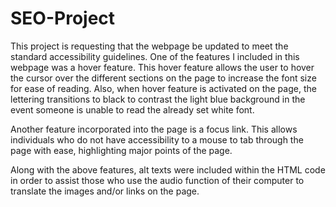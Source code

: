 # SEO-Project
This project is requesting that the webpage be updated to meet the standard accessibility guidelines.  One of the features I included in this webpage was a hover feature.  This hover feature allows the user to hover the cursor over the different sections on the page to increase the font size for ease of reading.  Also, when hover feature is activated on the page, the lettering transitions to black to contrast the light blue background in the event someone is unable to read the already set white font.

Another feature incorporated into the page is a focus link.  This allows individuals who do not have accessibility to a mouse to tab through the page with ease, highlighting major points of the page.  

Along with the above features, alt texts were included within the HTML code in order to assist those who use the audio function of their computer to translate the images and/or links on the page.
